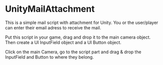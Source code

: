 # UnityMailAttachment
This is a simple mail script with attachment for Unity. You or the user/player can enter their email adress to receive the mail.

Put this script in your game, drag and drop it to the main camera object.
Then create a UI InputField object and a UI Button object.

Click on the main Camera, go to the script part and drag & drop the InputField and Button to where they belong.
